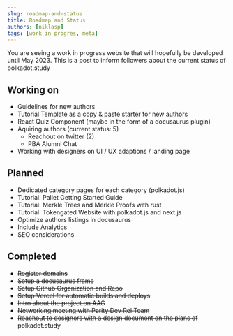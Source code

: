```yaml
---
slug: roadmap-and-status
title: Roadmap and Status
authors: [niklasp]
tags: [work in progres, meta]
---
```


You are seeing a work in progress website that will hopefully be developed until May 2023. This is a post to inform followers about the current status of polkadot.study


## Working on
- Guidelines for new authors
- Tutorial Template as a copy & paste starter for new authors
- React Quiz Component (maybe in the form of a docusaurus plugin)
- Aquiring authors (current status: 5)
    - Reachout on twitter (2)
    - PBA Alumni Chat
- Working with designers on UI / UX adaptions / landing page

## Planned
- Dedicated category pages for each category (polkadot.js)
- Tutorial: Pallet Getting Started Guide
- Tutorial: Merkle Trees and Merkle Proofs with rust
- Tutorial: Tokengated Website with polkadot.js and next.js
- Optimize authors listings in docusaurus
- Include Analytics
- SEO considerations

## Completed

- ~~Register domains~~
- ~~Setup a docusaurus frame~~
- ~~Setup Github Organization and Repo~~
- ~~Setup Vercel for automatic builds and deploys~~
- ~~Intro about the project on AAG~~
- ~~Networking meeting with Parity Dev Rel Team~~
- ~~Reachout to designers with a design document on the plans of polkadot.study~~



